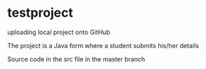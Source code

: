 # testproject
uploading local project onto GitHub


The project is a Java form where a student submits his/her details

Source code in the src file in the master branch
